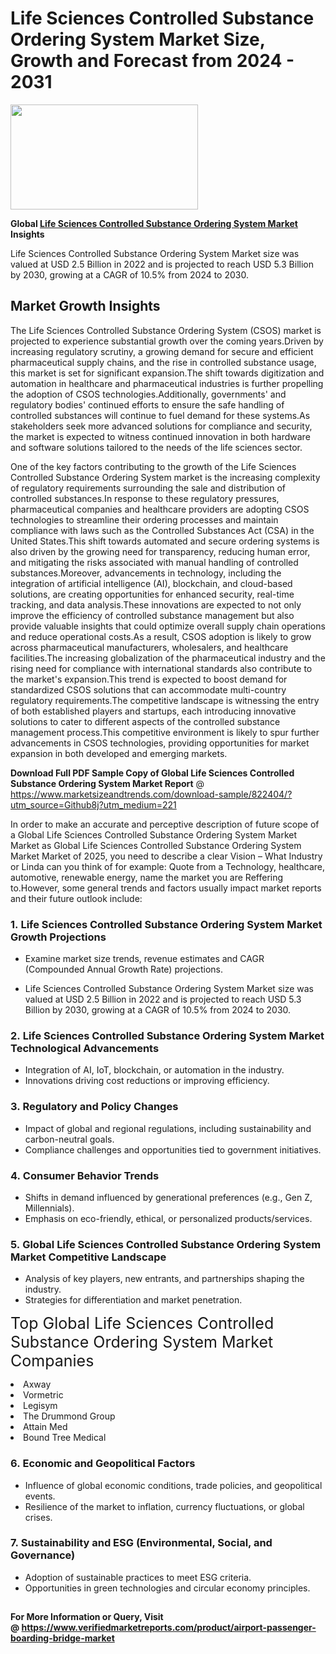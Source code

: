 <H1>Life Sciences Controlled Substance Ordering System Market Size, Growth and Forecast from 2024 - 2031</H1><img class="aligncenter size-medium wp-image-584254" src="https://thirdeyenews.in/wp-content/uploads/2024/09/Global-Market-Research-300x168.jpeg" alt="" width="300" height="168" /><p><strong>Global&nbsp;<a href="https://www.marketsizeandtrends.com/download-sample/822404/?utm_source=Github8j?utm_medium=221">Life Sciences Controlled Substance Ordering System Market</a> Insights</strong></p><p>Life Sciences Controlled Substance Ordering System Market size was valued at USD 2.5 Billion in 2022 and is projected to reach USD 5.3 Billion by 2030, growing at a CAGR of 10.5% from 2024 to 2030.</p><p><h2>Market Growth Insights</h2> <p>The Life Sciences Controlled Substance Ordering System (CSOS) market is projected to experience substantial growth over the coming years.Driven by increasing regulatory scrutiny, a growing demand for secure and efficient pharmaceutical supply chains, and the rise in controlled substance usage, this market is set for significant expansion.The shift towards digitization and automation in healthcare and pharmaceutical industries is further propelling the adoption of CSOS technologies.Additionally, governments' and regulatory bodies' continued efforts to ensure the safe handling of controlled substances will continue to fuel demand for these systems.As stakeholders seek more advanced solutions for compliance and security, the market is expected to witness continued innovation in both hardware and software solutions tailored to the needs of the life sciences sector.</p> <p>One of the key factors contributing to the growth of the Life Sciences Controlled Substance Ordering System market is the increasing complexity of regulatory requirements surrounding the sale and distribution of controlled substances.In response to these regulatory pressures, pharmaceutical companies and healthcare providers are adopting CSOS technologies to streamline their ordering processes and maintain compliance with laws such as the Controlled Substances Act (CSA) in the United States.This shift towards automated and secure ordering systems is also driven by the growing need for transparency, reducing human error, and mitigating the risks associated with manual handling of controlled substances.Moreover, advancements in technology, including the integration of artificial intelligence (AI), blockchain, and cloud-based solutions, are creating opportunities for enhanced security, real-time tracking, and data analysis.These innovations are expected to not only improve the efficiency of controlled substance management but also provide valuable insights that could optimize overall supply chain operations and reduce operational costs.As a result, CSOS adoption is likely to grow across pharmaceutical manufacturers, wholesalers, and healthcare facilities.The increasing globalization of the pharmaceutical industry and the rising need for compliance with international standards also contribute to the market's expansion.This trend is expected to boost demand for standardized CSOS solutions that can accommodate multi-country regulatory requirements.The competitive landscape is witnessing the entry of both established players and startups, each introducing innovative solutions to cater to different aspects of the controlled substance management process.This competitive environment is likely to spur further advancements in CSOS technologies, providing opportunities for market expansion in both developed and emerging markets.</p> <p><span class=""><strong>Download Full PDF Sample Copy of Global Life Sciences Controlled Substance Ordering System Market Report</strong> @ <a href="https://www.marketsizeandtrends.com/download-sample/822404/?utm_source=Github8j?utm_medium=221" target="_blank">https://www.marketsizeandtrends.com/download-sample/822404/?utm_source=Github8j?utm_medium=221</a></span></p><p>In order to make an accurate and perceptive description of future scope of a Global&nbsp;Life Sciences Controlled Substance Ordering System Market Market as Global&nbsp;Life Sciences Controlled Substance Ordering System Market Market of 2025, you need to describe a clear Vision &ndash; What Industry or Linda can you think of for example: Quote from a Technology, healthcare, automotive, renewable energy, name the market you are Reffering to.However, some general trends and factors usually impact market reports and their future outlook include:</p><h3>1.&nbsp;<strong>Life Sciences Controlled Substance Ordering System Market Growth Projections</strong></h3><ul><li>Examine market size trends, revenue estimates and CAGR (Compounded Annual Growth Rate) projections.</li><li><p>Life Sciences Controlled Substance Ordering System Market size was valued at USD 2.5 Billion in 2022 and is projected to reach USD 5.3 Billion by 2030, growing at a CAGR of 10.5% from 2024 to 2030.</p></li></ul><h3>2.&nbsp;<strong>Life Sciences Controlled Substance Ordering System Market Technological Advancements</strong></h3><ul><li>Integration of AI, IoT, blockchain, or automation in the industry.</li><li>Innovations driving cost reductions or improving efficiency.</li></ul><h3>3.&nbsp;<strong>Regulatory and Policy Changes</strong></h3><ul><li>Impact of global and regional regulations, including sustainability and carbon-neutral goals.</li><li>Compliance challenges and opportunities tied to government initiatives.</li></ul><h3>4.&nbsp;<strong>Consumer Behavior Trends</strong></h3><ul><li>Shifts in demand influenced by generational preferences (e.g., Gen Z, Millennials).</li><li>Emphasis on eco-friendly, ethical, or personalized products/services.</li></ul><h3>5.&nbsp;<strong>Global Life Sciences Controlled Substance Ordering System Market Competitive Landscape</strong></h3><ul><li>Analysis of key players, new entrants, and partnerships shaping the industry.</li><li>Strategies for differentiation and market penetration.</li></ul><p data-pm-slice="1 1 []"><span style="color: inherit; font-family: inherit; font-size: 25px;">Top Global Life Sciences Controlled Substance Ordering System Market Companies</span></p><div class="" data-test-id=""><p><li>Axway</li><li> Vormetric</li><li> Legisym</li><li> The Drummond Group</li><li> Attain Med</li><li> Bound Tree Medical</li></p></div><h3>6.&nbsp;<strong>Economic and Geopolitical Factors</strong></h3><ul><li>Influence of global economic conditions, trade policies, and geopolitical events.</li><li>Resilience of the market to inflation, currency fluctuations, or global crises.</li></ul><h3>7.&nbsp;<strong>Sustainability and ESG (Environmental, Social, and Governance)</strong></h3><ul><li>Adoption of sustainable practices to meet ESG criteria.</li><li>Opportunities in green technologies and circular economy principles.</li></ul><h2><strong style="font-size: 14px;">For More Information or Query, Visit @&nbsp;</strong><a style="background-color: #ffffff; font-size: 14px;" href="https://www.marketsizeandtrends.com/report/life-sciences-controlled-substance-ordering-system-market/" target="_blank">https://www.verifiedmarketreports.com/product/airport-passenger-boarding-bridge-market</a></h2>